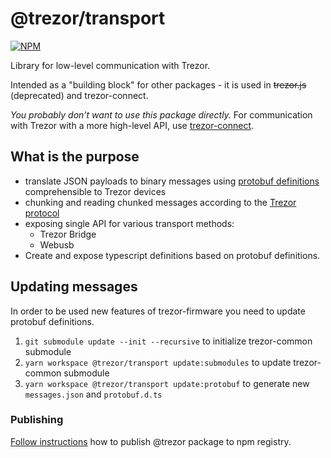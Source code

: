 # @trezor/transport

[![NPM](https://img.shields.io/npm/v/@trezor/transport.svg)](https://www.npmjs.org/package/@trezor/transport)

Library for low-level communication with Trezor.

Intended as a "building block" for other packages - it is used in ~~trezor.js~~ (deprecated) and trezor-connect.

_You probably don't want to use this package directly._ For communication with Trezor with a more high-level API, use [trezor-connect](https://github.com/trezor/connect).

## What is the purpose

-   translate JSON payloads to binary messages using [protobuf definitions](https://github.com/trezor/trezor-common/tree/master/protob) comprehensible to Trezor devices
-   chunking and reading chunked messages according to the [Trezor protocol](https://github.com/trezor/trezor-common/blob/master/protob/protocol.md)
-   exposing single API for various transport methods:
    -   Trezor Bridge
    -   Webusb
-   Create and expose typescript definitions based on protobuf definitions.

## Updating messages

In order to be used new features of trezor-firmware you need to update protobuf definitions.

1. `git submodule update --init --recursive` to initialize trezor-common submodule
1. `yarn workspace @trezor/transport update:submodules` to update trezor-common submodule
1. `yarn workspace @trezor/transport update:protobuf` to generate new `messages.json` and `protobuf.d.ts`

### Publishing

[Follow instructions](../../docs/releases/npm-packages.md) how to publish @trezor package to npm registry.
